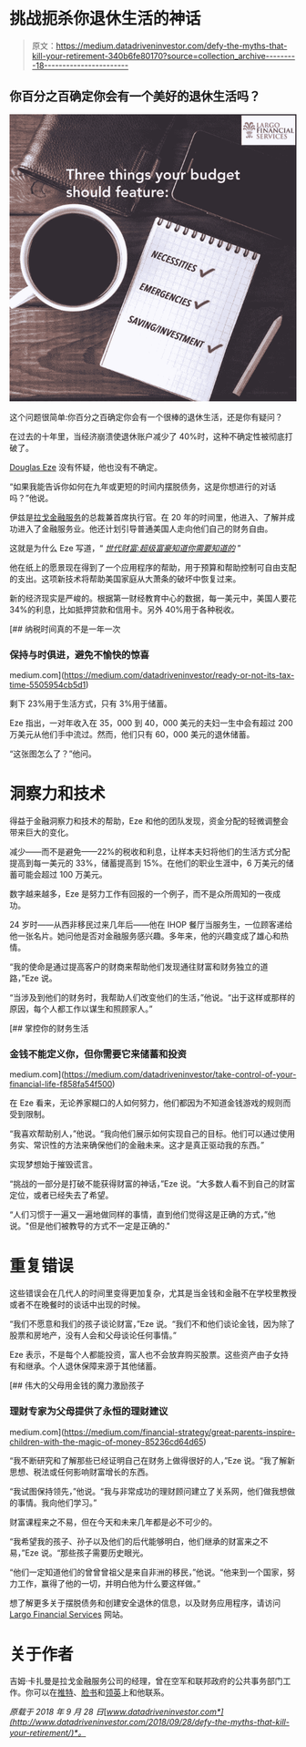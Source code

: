 # 挑战扼杀你退休生活的神话

> 原文：<https://medium.datadriveninvestor.com/defy-the-myths-that-kill-your-retirement-340b6fe80170?source=collection_archive---------18----------------------->

## 你百分之百确定你会有一个美好的退休生活吗？

![](img/97bf6090a0afa2a8db5a1d125e0f7f47.png)

这个问题很简单:你百分之百确定你会有一个很棒的退休生活，还是你有疑问？

在过去的十年里，当经济崩溃使退休账户减少了 40%时，这种不确定性被彻底打破了。

[Douglas Eze](https://twitter.com/largofinancial) 没有怀疑，他也没有不确定。

“如果我能告诉你如何在九年或更短的时间内摆脱债务，这是你想进行的对话吗？”他说。

伊兹是[拉戈金融服务](http://largofinancialservices.com/)的总裁兼首席执行官。在 20 年的时间里，他进入、了解并成功进入了金融服务业。他还计划引导普通美国人走向他们自己的财务自由。

这就是为什么 Eze 写道，“ [*世代财富:超级富豪知道你需要知道的*](https://www.amazon.com/Creating-Generational-Wealth-Super-Wealthy/dp/0989951502) ”

他在纸上的愿景现在得到了一个应用程序的帮助，用于预算和帮助控制可自由支配的支出。这项新技术将帮助美国家庭从大萧条的破坏中恢复过来。

新的经济现实是严峻的。根据第一财经教育中心的数据，每一美元中，美国人要花 34%的利息，比如抵押贷款和信用卡。另外 40%用于各种税收。

[](https://medium.com/datadriveninvestor/ready-or-not-its-tax-time-5505954cb5d1) [## 纳税时间真的不是一年一次

### 保持与时俱进，避免不愉快的惊喜

medium.com](https://medium.com/datadriveninvestor/ready-or-not-its-tax-time-5505954cb5d1) 

剩下 23%用于生活方式，只有 3%用于储蓄。

Eze 指出，一对年收入在 35，000 到 40，000 美元的夫妇一生中会有超过 200 万美元从他们手中流过。然而，他们只有 60，000 美元的退休储蓄。

“这张图怎么了？”他问。

# 洞察力和技术

得益于金融洞察力和技术的帮助，Eze 和他的团队发现，资金分配的轻微调整会带来巨大的变化。

减少——而不是避免——22%的税收和利息，让样本夫妇将他们的生活方式分配提高到每一美元的 33%，储蓄提高到 15%。在他们的职业生涯中，6 万美元的储蓄可能会超过 100 万美元。

数字越来越多，Eze 是努力工作有回报的一个例子，而不是众所周知的一夜成功。

24 岁时——从西非移民过来几年后——他在 IHOP 餐厅当服务生，一位顾客递给他一张名片。她问他是否对金融服务感兴趣。多年来，他的兴趣变成了雄心和热情。

“我的使命是通过提高客户的财商来帮助他们发现通往财富和财务独立的道路，”Eze 说。

“当涉及到他们的财务时，我帮助人们改变他们的生活，”他说。“出于这样或那样的原因，每个人都工作以谋生和照顾家人。”

[](https://medium.com/datadriveninvestor/take-control-of-your-financial-life-f858fa54f500) [## 掌控你的财务生活

### 金钱不能定义你，但你需要它来储蓄和投资

medium.com](https://medium.com/datadriveninvestor/take-control-of-your-financial-life-f858fa54f500) 

在 Eze 看来，无论养家糊口的人如何努力，他们都因为不知道金钱游戏的规则而受到限制。

“我喜欢帮助别人，”他说。“我向他们展示如何实现自己的目标。他们可以通过使用务实、常识性的方法来确保他们的金融未来。这才是真正驱动我的东西。”

实现梦想始于摧毁谎言。

“挑战的一部分是打破不能获得财富的神话，”Eze 说。“大多数人看不到自己的财富定位，或者已经失去了希望。

“人们习惯于一遍又一遍地做同样的事情，直到他们觉得这是正确的方式，”他说。"但是他们被教导的方式不一定是正确的."

# 重复错误

这些错误会在几代人的时间里变得更加复杂，尤其是当金钱和金融不在学校里教授或者不在晚餐时的谈话中出现的时候。

“我们不愿意和我们的孩子谈论财富，”Eze 说。“我们不和他们谈论金钱，因为除了股票和房地产，没有人会和父母谈论任何事情。”

Eze 表示，不是每个人都能投资，富人也不会放弃购买股票。这些资产由子女持有和继承。个人退休保障来源于其他储蓄。

[](https://medium.com/financial-strategy/great-parents-inspire-children-with-the-magic-of-money-85236cd64d65) [## 伟大的父母用金钱的魔力激励孩子

### 理财专家为父母提供了永恒的理财建议

medium.com](https://medium.com/financial-strategy/great-parents-inspire-children-with-the-magic-of-money-85236cd64d65) 

“我不断研究和了解那些已经证明自己在财务上做得很好的人，”Eze 说。“我了解新思想、税法或任何影响财富增长的东西。

“我试图保持领先，”他说。“我与非常成功的理财顾问建立了关系网，他们做我想做的事情。我向他们学习。”

财富课程来之不易，但在今天和未来几年都是必不可少的。

“我希望我的孩子、孙子以及他们的后代能够明白，他们继承的财富来之不易，”Eze 说。“那些孩子需要历史眼光。

“他们一定知道他们的曾曾曾祖父是来自非洲的移民，”他说。“他来到一个国家，努力工作，赢得了他的一切，并明白他为什么要这样做。”

想了解更多关于摆脱债务和创建安全退休的信息，以及财务应用程序，请访问 [Largo Financial Services](http://largofinancialservices.com/) 网站。

# **关于作者**

吉姆·卡扎曼是拉戈金融服务公司的经理，曾在空军和联邦政府的公共事务部门工作。你可以在[推特](https://twitter.com/JKatzaman)、[脸书](https://www.facebook.com/jim.katzaman)和[领英](https://www.linkedin.com/in/jim-katzaman-33641b21/)上和他联系。

*原载于 2018 年 9 月 28 日*[*www.datadriveninvestor.com*](http://www.datadriveninvestor.com/2018/09/28/defy-the-myths-that-kill-your-retirement/)*。*